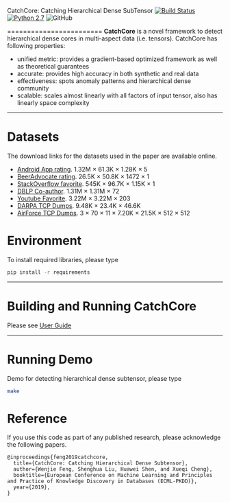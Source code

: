 CatchCore: Catching Hierarchical Dense SubTensor
[![Build Status](https://travis-ci.org/wenchieh/catchcore.svg?branch=master)](https://travis-ci.org/wenchieh/catchcore) [![Python 2.7](https://img.shields.io/badge/python-2.7-blue.svg)](https://www.python.org/downloads/release/python-270/) ![GitHub](https://img.shields.io/github/license/wenchieh/catchcore.svg)

========================
**CatchCore** is a novel framework to detect hierarchical dense cores in multi-aspect data (i.e. tensors).
CatchCore has following properties:

- unified metric: provides a gradient-based optimized framework as well as theoretical guarantees
- accurate: provides high accuracy in both synthetic and real data
- effectiveness: spots anomaly patterns and hierarchical dense community
- scalable: scales almost linearly with all factors of input tensor, also has linearly space complexity

----


Datasets
========================

The download links for the datasets used in the paper are available online.
  - [Android App rating](http://jmcauley.ucsd.edu/data/amazon/).  1.32M × 61.3K × 1.28K × 5
  - [BeerAdvocate rating](http://snap.stanford.edu/data/web-BeerAdvocate.html).  26.5K × 50.8K × 1472 × 1
  - [StackOverflow favorite](http://konect.uni-koblenz.de/networks/stackexchange-stackoverflow).  545K × 96.7K × 1.15K × 1
  - [DBLP Co-author](https://networkrepository.com/dblp_coauthor.php).   1.31M × 1.31M × 72
  - [Youtube Favorite](http://konect.uni-koblenz.de/networks/youtube-u-growth).   3.22M × 3.22M × 203
  - [DARPA TCP Dumps](https://www.ll.mit.edu/ideval/data/).   9.48K × 23.4K × 46.6K
  - [AirForce TCP Dumps](http://kdd.ics.uci.edu/databases/kddcup99/kddcup99.html).  3 × 70 × 11 × 7.20K × 21.5K × 512 × 512


Environment
=======================
To install required libraries, please type
```bash
pip install -r requirements
```
----

Building and Running CatchCore
========================
Please see [User Guide](user_guide.pdf)

---

Running Demo
========================

Demo for detecting hierarchical dense subtensor, please type
```bash
make
```


Reference
========================
If you use this code as part of any published research, please acknowledge the following papers.
```
@inproceedings{feng2019catchcore,
  title={CatchCore: Catching Hierarchical Dense Subtensor},
  author={Wenjie Feng, Shenghua Liu, Huawei Shen, and Xueqi Cheng},
  booktitle={European Conference on Machine Learning and Principles and Practice of Knowledge Discovery in Databases (ECML-PKDD)},
  year={2019},
}
```
